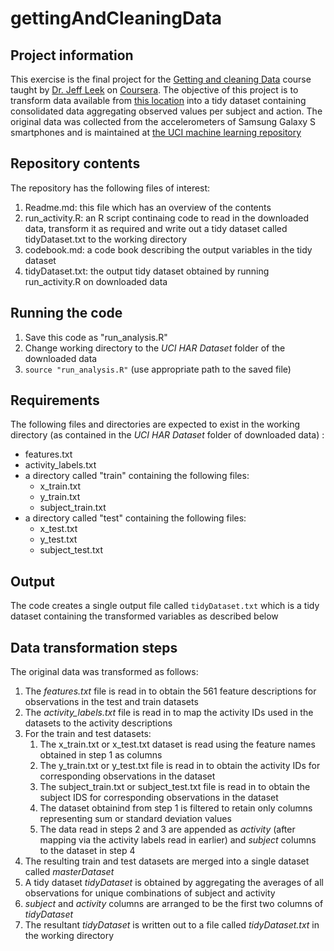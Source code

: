 # gettingAndCleaningData
## Project information
This exercise is the final project for the [Getting and cleaning Data](https://class.coursera.org/getdata-015)
course taught by [Dr. Jeff Leek](http://jtleek.com/teaching/) on [Coursera](http://coursera.org). The objective of this
project is to transform data available from [this location](https://d396qusza40orc.cloudfront.net/getdata%2Fprojectfiles%2FUCI%20HAR%20Dataset.zip)
into a tidy dataset containing consolidated data aggregating observed values per subject and action. The original data was collected from the accelerometers of Samsung Galaxy S smartphones and is maintained at [the UCI machine learning repository](http://archive.ics.uci.edu/ml/datasets/Human+Activity+Recognition+Using+Smartphones) 

## Repository contents
The repository has the following files of interest:

1. Readme.md: this file which has an overview of the contents
2. run_activity.R: an R script continaing code to read in the downloaded data, transform it as required and
   write out a tidy dataset called tidyDataset.txt to the working directory
3. codebook.md: a code book describing the output variables in the tidy dataset
4. tidyDataset.txt: the output tidy dataset obtained by running run_activity.R on downloaded data

## Running the code
1. Save this code as "run_analysis.R"
2. Change working directory to the _UCI HAR Dataset_ folder of the downloaded data
3. ```source "run_analysis.R"``` (use appropriate path to the saved file)

## Requirements
The following files and directories are expected to exist in the working directory
(as contained in the _UCI HAR Dataset_ folder of downloaded data) :
   - features.txt
   - activity_labels.txt
   - a directory called "train" containing the following files:
       - x_train.txt
       - y_train.txt
       - subject_train.txt
   - a directory called "test" containing the following files:
       - x_test.txt
       - y_test.txt
       - subject_test.txt

## Output
The code creates a single output file called ```tidyDataset.txt``` which is a tidy dataset containing the transformed
variables as described below

## Data transformation steps

The original data was transformed as follows:

1. The _features.txt_ file is read in to obtain the 561 feature descriptions for observations in the test
   and train datasets
2. The _activity_labels.txt_ file is read in to map the activity IDs used in the datasets to the activity
   descriptions
3. For the train and test datasets:
    1. The x_train.txt or x_test.txt dataset is read using the feature names obtained in step 1 as columns
    2. The y_train.txt or y_test.txt file is read in to obtain the activity IDs for corresponding
       observations in the dataset
    3. The subject_train.txt or subject_test.txt file is read in to obtain the subject IDS for corresponding
       observations in the dataset
    4. The dataset obtainind from step 1 is filtered to retain only columns representing sum or standard deviation values
    5. The data read in steps 2 and 3 are appended as _activity_ (after mapping via the activity labels read in earlier)
       and _subject_ columns to the dataset in step 4
4. The resulting train and test datasets are merged into a single dataset called _masterDataset_
5. A tidy dataset _tidyDataset_ is obtained by aggregating the averages of all observations for unique
   combinations of subject and activity
6. _subject_ and _activity_ columns are arranged to be the first two columns of _tidyDataset_
7. The resultant _tidyDataset_ is written out to a file called _tidyDataset.txt_ in the working directory
